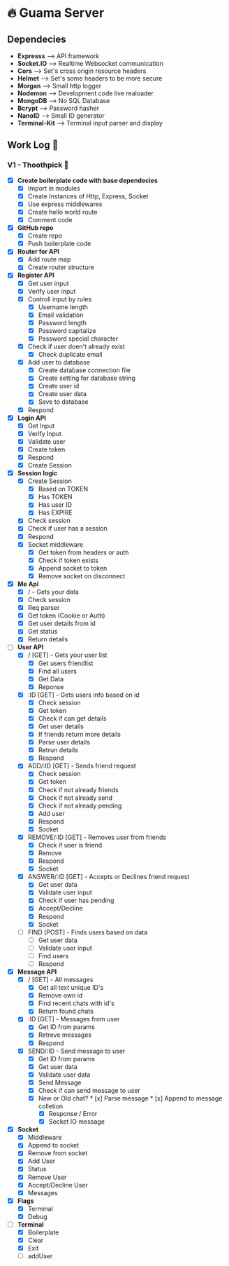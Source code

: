 # 🔥️ Guama Server
## Dependecies
- **Expresss** --> API framework
- **Socket.IO** --> Realtime Websocket communication
- **Cors** --> Set's cross origin resource headers
- **Helmet** --> Set's some headers to be more secure
- **Morgan** --> Small http logger
- **Nodemon** --> Development code live realoader
- **MongoDB** --> No SQL Database
- **Bcrypt** --> Password hasher
- **NanoID** --> Small ID generator
- **Terminal-Kit** --> Terminal input parser and display

## Work Log 📔️
### V1 - Thoothpick 🥢
- [x] **Create boilerplate code with base dependecies**
	* [x] Import in modules
	* [x] Create Instances of Http, Express, Socket
	* [x] Use express middlewares
	* [x] Create hello world route
	* [x] Comment code
- [x] **GitHub repo**
	* [x] Create repo
	* [x] Push boilerplate code
- [x] **Router for API** 
	* [x] Add route map
	* [x] Create router structure
- [x] **Register API**
  * [x] Get user input
  * [x] Verify user input
  * [x] Controll input by rules
  	- [x] Username length
  	- [x] Email validation
  	- [x] Password length
  	- [x] Password capitalize
  	- [x] Password special character
  * [x] Check if user doen't already exist
  	- [x] Check duplicate email
  * [x] Add user to database
  	- [x] Create database connection file
  	- [x] Create setting for database string
  	- [x] Create user id
  	- [x] Create user data
  	- [x] Save to database
  * [x] Respond
- [x] **Login API**
  * [x] Get Input
  * [x] Verify Input
  * [x] Validate user
  * [x] Create token
  * [x] Respond
  * [x] Create Session
- [x] **Session logic**
	* [x] Create Session
		- [x] Based on TOKEN
		- [x] Has TOKEN
		- [x] Has user ID
		- [x] Has EXPIRE
	* [x] Check session
    - [x] Check if user has a session
    - [x] Respond
  * [x] Socket middleware
  	- [x] Get token from headers or auth
  	- [x] Check if token exists
  	- [x] Append socket to token
  	- [x] Remove socket on disconnect
- [x] **Me Api**
	* [x] / - Gets your data 
    - [x] Check session
    - [x] Req parser
    - [x] Get token (Cookie or Auth)
    - [x] Get user details from id
    - [x] Get status
    - [x] Return details
- [ ] **User API**
	* [x] / [GET] - Gets your user list
		- [x] Get users friendlist
		- [x] Find all users
		- [x] Get Data
		- [x] Reponse
  * [x] :ID [GET] - Gets users info based on id
  	- [x] Check session
  	- [x] Get token
  	- [x] Check if can get details
    - [x] Get user details
  	- [x] If friends return more details
    - [x] Parse user details
  	- [x] Retrun details
  	- [x] Respond
  * [x] ADD/:ID [GET] - Sends friend request
    - [x] Check session
  	- [x] Get token
  	- [x] Check if not already friends
  	- [x] Check if not already send
  	- [x] Check if not already pending
    - [x] Add user
  	- [x] Respond
  	- [x] Socket
  * [x] REMOVE/:ID [GET] - Removes user from friends
  	- [x] Check if user is friend
  	- [x] Remove
  	- [x] Respond
  	- [x] Socket
  * [x] ANSWER/:ID [GET] - Accepts or Declines friend request
   	- [x] Get user data
  	- [x] Validate user input
  	- [x] Check if user has pending
  	- [x] Accept/Decline
  	- [x] Respond
  	- [x] Socket
  * [ ] FIND [POST] - Finds users based on data
    - [ ] Get user data
  	- [ ] Validate user input
  	- [ ] Find users
  	- [ ] Respond
- [x] **Message API**
	* [x] / [GET] - All messages
		- [x] Get all text unique ID's
		- [x] Remove own id
		- [x] Find recent chats with id's
		- [x] Return found chats
	* [x] :ID [GET] - Messages from user
		- [x] Get ID from params
		- [x] Retreve messages
		- [x] Respond
	* [x] SEND/:ID - Send message to user
		- [x] Get ID from params
		- [x] Get user data
		- [x] Validate user data
		- [x] Send Message
      * [x] Check if can send message to user
      * [x] New or Old chat?
			* [x] Parse message
			* [x] Append to message colletion
		- [x] Response / Error
		- [x] Socket IO message
- [x] **Socket**
  * [x] Middleware
  * [x] Append to socket
  * [x] Remove from socket
  * [x] Add User
  * [x] Status
  * [x] Remove User
  * [x] Accept/Decline User
  * [x] Messages
- [x] **Flags**
	* [x] Terminal
	* [x] Debug
- [ ] **Terminal**
	* [x] Boilerplate
	* [x] Clear
	* [x] Exit 
	* [ ] addUser